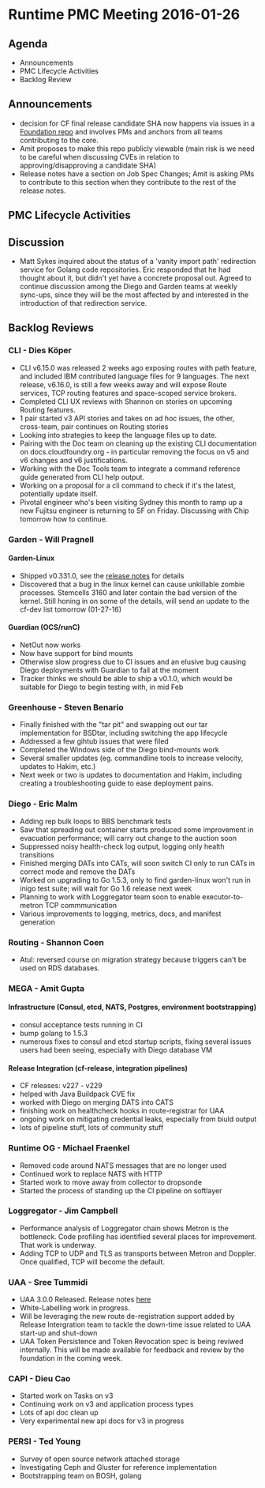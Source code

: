 # Runtime PMC Meeting 2016-01-26

## Agenda
* Announcements
* PMC Lifecycle Activities
* Backlog Review

## Announcements
- decision for CF final release candidate SHA now happens via issues in a [Foundation repo](https://github.com/cloudfoundry/cf-final-release-election) and involves PMs and anchors from all teams contributing to the core.
- Amit proposes to make this repo publicly viewable (main risk is we need to be careful when discussing CVEs in relation to approving/disapproving a candidate SHA)
- Release notes have a section on Job Spec Changes; Amit is asking PMs to contribute to this section when they contribute to the rest of the release notes.

## PMC Lifecycle Activities

## Discussion

- Matt Sykes inquired about the status of a 'vanity import path' redirection service for Golang code repositories. Eric responded that he had thought about it, but didn't yet have a concrete proposal out. Agreed to continue discussion among the Diego and Garden teams at weekly sync-ups, since they will be the most affected by and interested in the introduction of that redirection service.

## Backlog Reviews

### CLI - Dies Köper
- CLI v6.15.0 was released 2 weeks ago exposing routes with path feature, and included IBM contributed language files for 9 languages. The next release, v6.16.0, is still a few weeks away and will expose Route services, TCP routing features and space-scoped service brokers.
- Completed CLI UX reviews with Shannon on stories on upcoming Routing features.
- 1 pair started v3 API stories and takes on ad hoc issues, the other, cross-team, pair continues on Routing stories 
- Looking into strategies to keep the language files up to date.
- Pairing with the Doc team on cleaning up the existing CLI documentation on docs.cloudfoundry.org - in particular removing the focus on v5 and v6 changes and v6 justifications.
- Working with the Doc Tools team to integrate a command reference guide generated from CLI help output.
- Working on a proposal for a cli command to check if it's the latest, potentially update itself.
- Pivotal engineer who's been visiting Sydney this month to ramp up a new Fujitsu engineer is returning to SF on Friday. Discussing with Chip tomorrow how to continue.

### Garden - Will Pragnell

#### Garden-Linux

- Shipped v0.331.0, see the [release notes](https://github.com/cloudfoundry-incubator/garden-linux-release/releases/tag/v0.331.0) for details
- Discovered that a bug in the linux kernel can cause unkillable zombie processes. Stemcells 3160 and later contain the bad version of the kernel. Still honing in on some of the details, will send an update to the cf-dev list tomorrow (01-27-16)

#### Guardian (OCS/runC)

- NetOut now works
- Now have support for bind mounts
- Otherwise slow progress due to CI issues and an elusive bug causing Diego deployments with Guardian to fail at the moment
- Tracker thinks we should be able to ship a v0.1.0, which would be suitable for Diego to begin testing with, in mid Feb

### Greenhouse - Steven Benario

- Finally finished with the "tar pit" and swapping out our tar implementation for BSDtar, including switching the app lifecycle
- Addressed a few gihtub issues that were filed
- Completed the Windows side of the Diego bind-mounts work
- Several smaller updates (eg. commandline tools to increase velocity, updates to Hakim, etc.)
- Next week or two is updates to documentation and Hakim, including creating a troubleshooting guide to ease deployment pains.

### Diego - Eric Malm

- Adding rep bulk loops to BBS benchmark tests
- Saw that spreading out container starts produced some improvement in evacuation performance; will carry out change to the auction soon
- Suppressed noisy health-check log output, logging only health transitions
- Finished merging DATs into CATs, will soon switch CI only to run CATs in correct mode and remove the DATs
- Worked on upgrading to Go 1.5.3, only to find garden-linux won't run in inigo test suite; will wait for Go 1.6 release next week
- Planning to work with Loggregator team soon to enable executor-to-metron TCP commmunication
- Various improvements to logging, metrics, docs, and manifest generation


### Routing - Shannon Coen

- Atul: reversed course on migration strategy because triggers can't be used on RDS databases.

### MEGA - Amit Gupta

#### Infrastructure (Consul, etcd, NATS, Postgres, environment bootstrapping)
- consul acceptance tests running in CI
- bump golang to 1.5.3
- numerous fixes to consul and etcd startup scripts, fixing several issues users had been seeing, especially with Diego database VM

#### Release Integration (cf-release, integration pipelines)
- CF releases: v227 - v229
- helped with Java Buildpack CVE fix
- worked with Diego on merging DATS into CATS
- finishing work on healthcheck hooks in route-registrar for UAA
- ongoing work on mitigating credential leaks, especially from biuld output
- lots of pipeline stuff, lots of community stuff

### Runtime OG - Michael Fraenkel
- Removed code around NATS messages that are no longer used
- Continued work to replace NATS with HTTP
- Started work to move away from collector to dropsonde
- Started the process of standing up the CI pipeline on softlayer

### Loggregator - Jim Campbell
- Performance analysis of Loggregator chain shows Metron is the bottleneck. Code profiling has identified several places for improvement. That work is underway.
- Adding TCP to UDP and TLS as transports between Metron and Doppler. Once qualified, TCP will become the default.

### UAA - Sree Tummidi

- UAA 3.0.0 Released. Release notes [here](https://github.com/cloudfoundry/uaa/releases/tag/3.0.0)
- White-Labelling work in progress. 
- Will be leveraging the new route de-registration support added by Release Intergration team to tackle the down-time issue related to 
  UAA start-up and shut-down
- UAA Token Persistence and Token Revocation spec is being reviwed internally. This will be made available for feedback and review by the foundation in the coming week.

### CAPI - Dieu Cao
- Started work on Tasks on v3
- Continuing work on v3 and application process types
- Lots of api doc clean up
- Very experimental new api docs for v3 in progress

### PERSI - Ted Young
- Survey of open source network attached storage
- Investigating Ceph and Gluster for reference implementation
- Bootstrapping team on BOSH, golang
